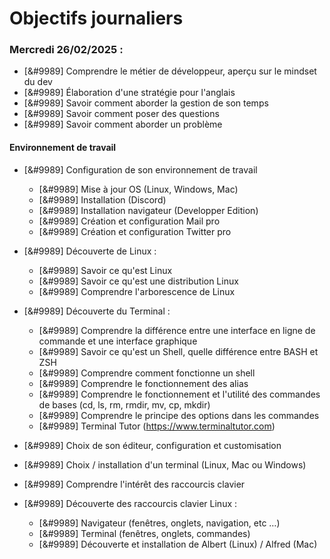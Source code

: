 # Objectifs journaliers

### Mercredi 26/02/2025 :

- [&#9989] Comprendre le métier de développeur, aperçu sur le mindset du dev
- [&#9989] Élaboration d'une stratégie pour l'anglais
- [&#9989] Savoir comment aborder la gestion de son temps
- [&#9989] Savoir comment poser des questions
- [&#9989] Savoir comment aborder un problème

#### Environnement de travail

- [&#9989] Configuration de son environnement de travail

  - [&#9989] Mise à jour OS (Linux, Windows, Mac)
  - [&#9989] Installation (Discord)
  - [&#9989] Installation navigateur (Developper Edition)
  - [&#9989] Création et configuration Mail pro
  - [&#9989] Création et configuration Twitter pro

- [&#9989] Découverte de Linux :

  - [&#9989] Savoir ce qu'est Linux
  - [&#9989] Savoir ce qu'est une distribution Linux
  - [&#9989] Comprendre l'arborescence de Linux

- [&#9989] Découverte du Terminal :

  - [&#9989] Comprendre la différence entre une interface en ligne de commande et une interface graphique
  - [&#9989] Savoir ce qu'est un Shell, quelle différence entre BASH et ZSH
  - [&#9989] Comprendre comment fonctionne un shell
  - [&#9989] Comprendre le fonctionnement des alias
  - [&#9989] Comprendre le fonctionnement et l'utilité des commandes de bases (cd, ls, rm, rmdir, mv, cp, mkdir)
  - [&#9989] Comprendre le principe des options dans les commandes
  - [&#9989] Terminal Tutor (https://www.terminaltutor.com)

- [&#9989] Choix de son éditeur, configuration et customisation
- [&#9989] Choix / installation d'un terminal (Linux, Mac ou Windows)

- [&#9989] Comprendre l'intérêt des raccourcis clavier
- [&#9989] Découverte des raccourcis clavier Linux :
  - [&#9989] Navigateur (fenêtres, onglets, navigation, etc …)
  - [&#9989] Terminal (fenêtres, onglets, commandes)
  - [&#9989] Découverte et installation de Albert (Linux) / Alfred (Mac)
